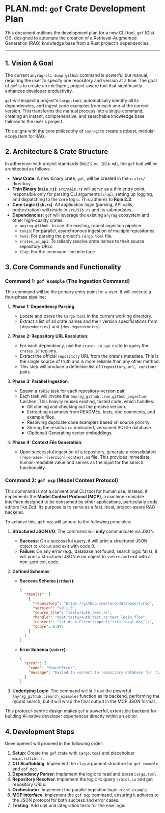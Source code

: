 # PLAN.md: `gof` Crate Development Plan

This document outlines the development plan for a new CLI tool, `gof` (Gist Of), designed to automate the creation of a Retrieval-Augmented Generation (RAG) knowledge base from a Rust project's dependencies.

---

## 1. Vision & Goal

The current `anyrag-cli dump github` command is powerful but manual, requiring the user to specify one repository and version at a time. The goal of `gof` is to create an intelligent, project-aware tool that significantly enhances developer productivity.

`gof` will inspect a project's `Cargo.toml`, automatically identify all its dependencies, and ingest code examples from each one at the correct version. This transforms the manual process into a single command, creating an instant, comprehensive, and searchable knowledge base tailored to the user's project.

This aligns with the core philosophy of `anyrag`: to create a robust, modular ecosystem for RAG.

## 2. Architecture & Crate Structure

In adherence with project standards (`RULES.md`, `IDEA.md`), the `gof` tool will be architected as follows:

-   **New Crate**: A new binary crate, `gof`, will be created in the `crates/` directory.
-   **Thin Binary (`main.rs`)**: `src/main.rs` will serve as a thin entry point, responsible only for parsing CLI arguments (`clap`), setting up logging, and dispatching to the core logic. This adheres to **Rule 2.2**.
-   **Core Logic (`lib.rs`)**: All application logic (parsing, API calls, orchestration) will reside in `src/lib.rs` and its submodules.
-   **Dependencies**: `gof` will leverage the existing `anyrag` ecosystem and other high-quality crates:
    -   `anyrag-github`: To use the existing, robust ingestion pipeline.
    -   `tokio`: For parallel, asynchronous ingestion of multiple repositories.
    -   `toml`: For parsing the project's `Cargo.toml` file.
    -   `crates_io_api`: To reliably resolve crate names to their source repository URLs.
    -   `clap`: For the command-line interface.

## 3. Core Commands and Functionality

### Command 1: `gof example` (The Ingestion Command)

This command will be the primary entry point for a user. It will execute a four-phase pipeline:

1.  **Phase 1: Dependency Parsing**:
    -   Locate and parse the `Cargo.toml` in the current working directory.
    -   Extract a list of all crate names and their version specifications from `[dependencies]` and `[dev-dependencies]`.

2.  **Phase 2: Repository URL Resolution**:
    -   For each dependency, use the `crates_io_api` crate to query the `crates.io` registry.
    -   Extract the official `repository` URL from the crate's metadata. This is the single source of truth and is more reliable than any other method.
    -   This step will produce a definitive list of `(repository_url, version)` pairs.

3.  **Phase 3: Parallel Ingestion**:
    -   Spawn a `tokio` task for each repository-version pair.
    -   Each task will invoke the `anyrag_github::run_github_ingestion` function. This heavily reuses existing, tested code, which handles:
        -   Git cloning and checking out the precise version.
        -   Extracting examples from READMEs, tests, doc comments, and example files.
        -   Resolving duplicate code examples based on source priority.
        -   Storing the results in a dedicated, versioned SQLite database.
        -   (Optional) Generating vector embeddings.

4.  **Phase 4: Context File Generation**:
    -   Upon successful ingestion of a repository, generate a consolidated `[repo-name]-[version]-context.md` file. This provides immediate, human-readable value and serves as the input for the search functionality.

### Command 2: `gof mcp` (Model Context Protocol)

This command is not a conventional CLI tool for human use. Instead, it implements the **Model Context Protocol (MCP)**, a machine-readable interface designed to be consumed by other applications, particularly code editors like Zed. Its purpose is to serve as a fast, local, project-aware RAG backend.

To achieve this, `gof mcp` will adhere to the following principles:

1.  **Structured JSON I/O**: The command will **only** communicate via JSON.
    -   **Success**: On a successful query, it will print a structured JSON object to `stdout` and exit with code 0.
    -   **Failure**: On any error (e.g., database not found, search logic fails), it will print a structured JSON error object to `stderr` and exit with a non-zero exit code.

2.  **Defined Schemas**:
    -   **Success Schema (`stdout`)**:
        ```json
        {
          "results": [
            {
              "repository": "https://github.com/tursodatabase/turso",
              "version": "v0.1.5",
              "source_file": "tests/auth_test.rs",
              "handle": "test:tests/auth_test.rs:test_login_flow",
              "content": "let db = Client::open(\"file:local.db\");",
              "score": 0.897
            }
          ]
        }
        ```
    -   **Error Schema (`stderr`)**:
        ```json
        {
          "error": {
            "code": "SearchError",
            "message": "Failed to connect to repository database for 'tursodatabase-turso'."
          }
        }
        ```

3.  **Underlying Logic**: The command will still use the powerful `anyrag_github::search_examples` function as its backend, performing the hybrid search, but it will wrap the final output in the MCP JSON format.

This protocol-centric design makes `gof` a powerful, extensible backend for building AI-native developer experiences directly within an editor.

## 4. Development Steps

Development will proceed in the following order:

1.  **Setup**: Create the `gof` crate with `Cargo.toml` and placeholder `main.rs`/`lib.rs`.
2.  **CLI Scaffolding**: Implement the `clap` argument structure for `gof example` and `gof mcp`.
3.  **Dependency Parser**: Implement the logic to read and parse `Cargo.toml`.
4.  **Repository Resolver**: Implement the logic to query `crates.io` and get repository URLs.
5.  **Orchestrator**: Implement the parallel ingestion logic in `gof example`.
6.  **MCP Interface**: Implement the `gof mcp` command, ensuring it adheres to the JSON protocol for both success and error cases.
7.  **Testing**: Add unit and integration tests for the new logic.